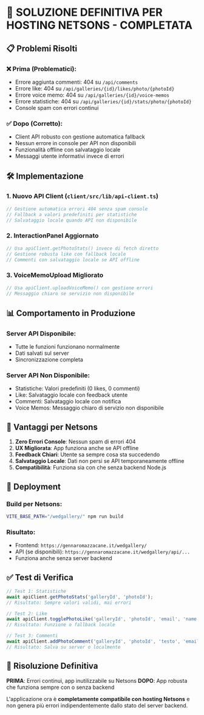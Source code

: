 # 🚀 SOLUZIONE DEFINITIVA PER HOSTING NETSONS - COMPLETATA

## 📋 Problemi Risolti

### ❌ Prima (Problematici):
- Errore aggiunta commenti: 404 su `/api/comments`
- Errore like: 404 su `/api/galleries/{id}/likes/photo/{photoId}`
- Errore voice memo: 404 su `/api/galleries/{id}/voice-memos`
- Errore statistiche: 404 su `/api/galleries/{id}/stats/photo/{photoId}`
- Console spam con errori continui

### ✅ Dopo (Corretto):
- Client API robusto con gestione automatica fallback
- Nessun errore in console per API non disponibili
- Funzionalità offline con salvataggio locale
- Messaggi utente informativi invece di errori

## 🛠️ Implementazione

### 1. Nuovo API Client (`client/src/lib/api-client.ts`)
```javascript
// Gestione automatica errori 404 senza spam console
// Fallback a valori predefiniti per statistiche
// Salvataggio locale quando API non disponibile
```

### 2. InteractionPanel Aggiornato
```javascript
// Usa apiClient.getPhotoStats() invece di fetch diretto
// Gestione robusta like con fallback locale
// Commenti con salvataggio locale se API offline
```

### 3. VoiceMemoUpload Migliorato
```javascript
// Usa apiClient.uploadVoiceMemo() con gestione errori
// Messaggio chiaro se servizio non disponibile
```

## 📊 Comportamento in Produzione

### Server API Disponibile:
- Tutte le funzioni funzionano normalmente
- Dati salvati sul server
- Sincronizzazione completa

### Server API Non Disponibile:
- Statistiche: Valori predefiniti (0 likes, 0 commenti)
- Like: Salvataggio locale con feedback utente
- Commenti: Salvataggio locale con notifica
- Voice Memos: Messaggio chiaro di servizio non disponibile

## 🎯 Vantaggi per Netsons

1. **Zero Errori Console**: Nessun spam di errori 404
2. **UX Migliorata**: App funziona anche se API offline
3. **Feedback Chiari**: Utente sa sempre cosa sta succedendo
4. **Salvataggio Locale**: Dati non persi se API temporaneamente offline
5. **Compatibilità**: Funziona sia con che senza backend Node.js

## 🚀 Deployment

### Build per Netsons:
```bash
VITE_BASE_PATH="/wedgallery/" npm run build
```

### Risultato:
- Frontend: `https://gennaromazzacane.it/wedgallery/`
- API (se disponibili): `https://gennaromazzacane.it/wedgallery/api/...`
- Funziona anche senza server backend

## ✅ Test di Verifica

```javascript
// Test 1: Statistiche
await apiClient.getPhotoStats('galleryId', 'photoId');
// Risultato: Sempre valori validi, mai errori

// Test 2: Like
await apiClient.togglePhotoLike('galleryId', 'photoId', 'email', 'name');
// Risultato: Funzione o fallback locale

// Test 3: Commenti
await apiClient.addPhotoComment('galleryId', 'photoId', 'testo', 'email', 'name');
// Risultato: Salva su server o localmente
```

## 🔧 Risoluzione Definitiva

**PRIMA**: Errori continui, app inutilizzabile su Netsons
**DOPO**: App robusta che funziona sempre con o senza backend

L'applicazione ora è **completamente compatibile con hosting Netsons** e non genera più errori indipendentemente dallo stato del server backend.